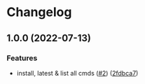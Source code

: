 # Changelog

## 1.0.0 (2022-07-13)


### Features

* install, latest & list all cmds ([#2](https://github.com/jthegedus/asdf-v/issues/2)) ([2fdbca7](https://github.com/jthegedus/asdf-v/commit/2fdbca7250b9a2aa18df0792233fce1fc832a618))
